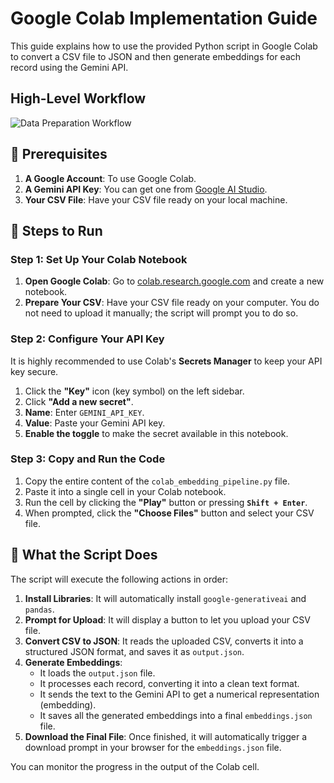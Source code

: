 # Google Colab Implementation Guide

This guide explains how to use the provided Python script in Google Colab to convert a CSV file to JSON and then generate embeddings for each record using the Gemini API.

## High-Level Workflow

![Data Preparation Workflow](flow2.png)

## 📝 Prerequisites

1.  **A Google Account**: To use Google Colab.
2.  **A Gemini API Key**: You can get one from [Google AI Studio](https://aistudio.google.com/app/apikey).
3.  **Your CSV File**: Have your CSV file ready on your local machine.

## 🚀 Steps to Run

### Step 1: Set Up Your Colab Notebook

1.  **Open Google Colab**: Go to [colab.research.google.com](https://colab.research.google.com) and create a new notebook.
2.  **Prepare Your CSV**: Have your CSV file ready on your computer. You do not need to upload it manually; the script will prompt you to do so.

### Step 2: Configure Your API Key

It is highly recommended to use Colab's **Secrets Manager** to keep your API key secure.

1.  Click the **"Key"** icon (key symbol) on the left sidebar.
2.  Click **"Add a new secret"**.
3.  **Name**: Enter `GEMINI_API_KEY`.
4.  **Value**: Paste your Gemini API key.
5.  **Enable the toggle** to make the secret available in this notebook.

### Step 3: Copy and Run the Code

1.  Copy the entire content of the `colab_embedding_pipeline.py` file.
2.  Paste it into a single cell in your Colab notebook.
3.  Run the cell by clicking the **"Play"** button or pressing **`Shift + Enter`**.
4.  When prompted, click the **"Choose Files"** button and select your CSV file.

## 🔎 What the Script Does

The script will execute the following actions in order:

1.  **Install Libraries**: It will automatically install `google-generativeai` and `pandas`.
2.  **Prompt for Upload**: It will display a button to let you upload your CSV file.
3.  **Convert CSV to JSON**: It reads the uploaded CSV, converts it into a structured JSON format, and saves it as `output.json`.
4.  **Generate Embeddings**:
    *   It loads the `output.json` file.
    *   It processes each record, converting it into a clean text format.
    *   It sends the text to the Gemini API to get a numerical representation (embedding).
    *   It saves all the generated embeddings into a final `embeddings.json` file.
5.  **Download the Final File**: Once finished, it will automatically trigger a download prompt in your browser for the `embeddings.json` file.

You can monitor the progress in the output of the Colab cell.
